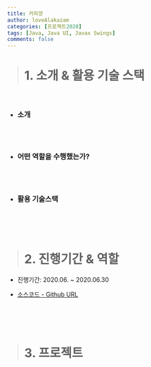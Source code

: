 ```yaml
---
title: 커피깡
author: loveAlakazam
categories: [프로젝트2020]
tags: [Java, Java UI, Javax Swings]
comments: false
---
```



> # 1. 소개 & 활용 기술 스택

<br>

- ### 소개

<br><br>

- ### 어떤 역할을 수행했는가?

<br><br>

- ### 활용 기술스택

<br><br><br>

> # 2. 진행기간 & 역할

- 진행기간: 2020.06. ~ 2020.06.30

- [소스코드 - Github URL]()

<br><br><br>

> # 3. 프로젝트 


<br><br>

